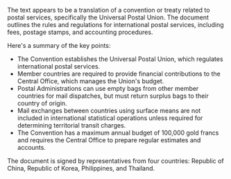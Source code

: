 The text appears to be a translation of a convention or treaty related to postal services, specifically the Universal Postal Union. The document outlines the rules and regulations for international postal services, including fees, postage stamps, and accounting procedures.

Here's a summary of the key points:

* The Convention establishes the Universal Postal Union, which regulates international postal services.
* Member countries are required to provide financial contributions to the Central Office, which manages the Union's budget.
* Postal Administrations can use empty bags from other member countries for mail dispatches, but must return surplus bags to their country of origin.
* Mail exchanges between countries using surface means are not included in international statistical operations unless required for determining territorial transit charges.
* The Convention has a maximum annual budget of 100,000 gold francs and requires the Central Office to prepare regular estimates and accounts.

The document is signed by representatives from four countries: Republic of China, Republic of Korea, Philippines, and Thailand.
